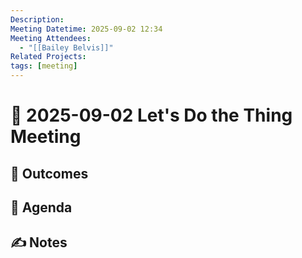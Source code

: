 ```yaml
---
Description:
Meeting Datetime: 2025-09-02 12:34
Meeting Attendees:
  - "[[Bailey Belvis]]"
Related Projects:
tags: [meeting]
---
```

# 📆 2025-09-02 Let's Do the Thing Meeting

## 🔮 Outcomes

## 📢 Agenda

## ✍ Notes
